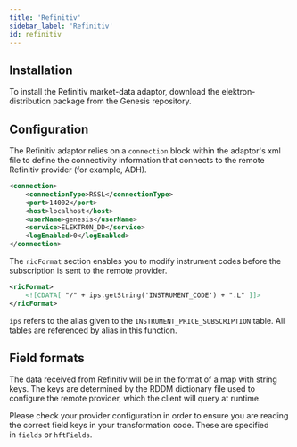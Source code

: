 ```yaml
---
title: 'Refinitiv'
sidebar_label: 'Refinitiv'
id: refinitiv
---
```



Installation[​](https://internal-web/secure/creating-applications/defining-your-application/integrations/market-data/adaptors/refinitiv/refinitiv-config/#installation "Direct link to heading")
------------------------------------------------------------------------------------------------------------------------------------------------------------------------------------------------

To install the Refinitiv market-data adaptor, download the elektron-distribution package from the Genesis repository.

Configuration[​](https://internal-web/secure/creating-applications/defining-your-application/integrations/market-data/adaptors/refinitiv/refinitiv-config/#configuration "Direct link to heading")
--------------------------------------------------------------------------------------------------------------------------------------------------------------------------------------------------

The Refinitiv adaptor relies on a `connection` block within the adaptor's xml file to define the connectivity information that connects to the remote Refinitiv provider (for example, ADH).

```xml
<connection>    
    <connectionType>RSSL</connectionType>    
    <port>14002</port>    
    <host>localhost</host>    
    <userName>genesis</userName>    
    <service>ELEKTRON_DD</service>    
    <logEnabled>0</logEnabled>
</connection>
```

The `ricFormat` section enables you to modify instrument codes before the subscription is sent to the remote provider.

```xml
<ricFormat>    
    <![CDATA[ "/" + ips.getString('INSTRUMENT_CODE') + ".L" ]]>
</ricFormat>
```

`ips` refers to the alias given to the `INSTRUMENT_PRICE_SUBSCRIPTION` table. All tables are referenced by alias in this function.

Field formats[​](https://internal-web/secure/creating-applications/defining-your-application/integrations/market-data/adaptors/refinitiv/refinitiv-config/#field-formats "Direct link to heading")
--------------------------------------------------------------------------------------------------------------------------------------------------------------------------------------------------

The data received from Refinitiv will be in the format of a map with string keys. The keys are determined by the RDDM dictionary file used to configure the remote provider, which the client will query at runtime.

Please check your provider configuration in order to ensure you are reading the correct field keys in your transformation code. These are specified in `fields` or `hftFields`.